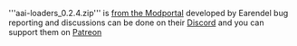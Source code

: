 '''aai-loaders_0.2.4.zip''' is [from the Modportal](https://mods.factorio.com/mod/aai-loaders) developed by Earendel bug reporting and discussions can be done on their [Discord](https://discord.gg/ymjUVMv) and you can support them on [Patreon](https://www.patreon.com/earendel)
